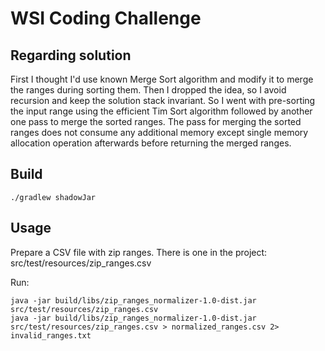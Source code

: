 # WSI Coding Challenge

## Regarding solution

First I thought I'd use known Merge Sort algorithm and modify it to merge the ranges during sorting them.
Then I dropped the idea, so I avoid recursion and keep the solution stack invariant.
So I went with pre-sorting the input range using the efficient Tim Sort algorithm followed by another one pass to merge the sorted ranges.
The pass for merging the sorted ranges does not consume any additional memory except single memory allocation operation afterwards before returning the merged ranges.

## Build

```
./gradlew shadowJar
```

## Usage

Prepare a CSV file with zip ranges. There is one in the project: src/test/resources/zip_ranges.csv

Run:
```
java -jar build/libs/zip_ranges_normalizer-1.0-dist.jar src/test/resources/zip_ranges.csv
java -jar build/libs/zip_ranges_normalizer-1.0-dist.jar src/test/resources/zip_ranges.csv > normalized_ranges.csv 2> invalid_ranges.txt
```
